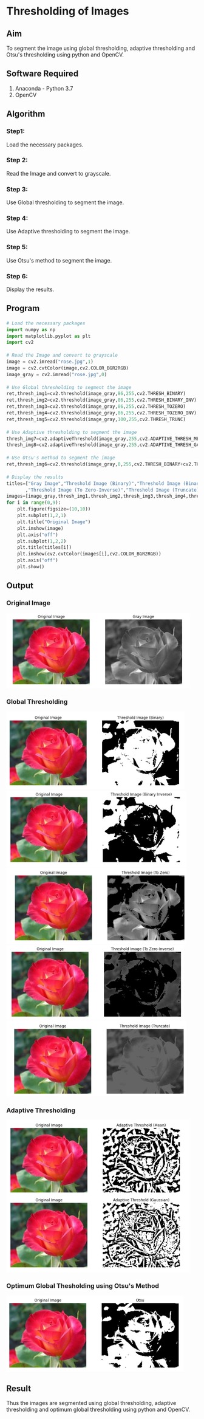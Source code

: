 # Thresholding of Images
## Aim
To segment the image using global thresholding, adaptive thresholding and Otsu's thresholding using python and OpenCV.

## Software Required
1. Anaconda - Python 3.7
2. OpenCV

## Algorithm

### Step1:
Load the necessary packages.

### Step 2:
Read the Image and convert to grayscale.

### Step 3:
Use Global thresholding to segment the image.

### Step 4:
Use Adaptive thresholding to segment the image.

### Step 5:
Use Otsu's method to segment the image.

### Step 6:
Display the results.
## Program

```python
# Load the necessary packages
import numpy as np
import matplotlib.pyplot as plt
import cv2

# Read the Image and convert to grayscale
image = cv2.imread("rose.jpg",1)
image = cv2.cvtColor(image,cv2.COLOR_BGR2RGB)
image_gray = cv2.imread("rose.jpg",0)

# Use Global thresholding to segment the image
ret,thresh_img1=cv2.threshold(image_gray,86,255,cv2.THRESH_BINARY)
ret,thresh_img2=cv2.threshold(image_gray,86,255,cv2.THRESH_BINARY_INV)
ret,thresh_img3=cv2.threshold(image_gray,86,255,cv2.THRESH_TOZERO)
ret,thresh_img4=cv2.threshold(image_gray,86,255,cv2.THRESH_TOZERO_INV)
ret,thresh_img5=cv2.threshold(image_gray,100,255,cv2.THRESH_TRUNC)

# Use Adaptive thresholding to segment the image
thresh_img7=cv2.adaptiveThreshold(image_gray,255,cv2.ADAPTIVE_THRESH_MEAN_C,cv2.THRESH_BINARY,11,2)
thresh_img8=cv2.adaptiveThreshold(image_gray,255,cv2.ADAPTIVE_THRESH_GAUSSIAN_C,cv2.THRESH_BINARY,11,2)

# Use Otsu's method to segment the image 
ret,thresh_img6=cv2.threshold(image_gray,0,255,cv2.THRESH_BINARY+cv2.THRESH_OTSU)

# Display the results
titles=["Gray Image","Threshold Image (Binary)","Threshold Image (Binary Inverse)","Threshold Image (To Zero)"
       ,"Threshold Image (To Zero-Inverse)","Threshold Image (Truncate)","Otsu","Adaptive Threshold (Mean)","Adaptive Threshold (Gaussian)"]
images=[image_gray,thresh_img1,thresh_img2,thresh_img3,thresh_img4,thresh_img5,thresh_img6,thresh_img7,thresh_img8]
for i in range(0,9):
    plt.figure(figsize=(10,10))
    plt.subplot(1,2,1)
    plt.title("Original Image")
    plt.imshow(image)
    plt.axis("off")
    plt.subplot(1,2,2)
    plt.title(titles[i])
    plt.imshow(cv2.cvtColor(images[i],cv2.COLOR_BGR2RGB))
    plt.axis("off")
    plt.show()
```
## Output

### Original Image
![output](https://github.com/Pallavi-Raveendranadreddy/Thresholding/blob/52a685aae172d459ce401e948b6b9891878f17cf/9.1.PNG)

### Global Thresholding
![output](https://github.com/Pallavi-Raveendranadreddy/Thresholding/blob/ff13acfaa8eeebff878a554b370227a7d5af1373/9.2a.PNG)
![output](https://github.com/Pallavi-Raveendranadreddy/Thresholding/blob/ff13acfaa8eeebff878a554b370227a7d5af1373/9.2b.PNG)
![output](https://github.com/Pallavi-Raveendranadreddy/Thresholding/blob/ff13acfaa8eeebff878a554b370227a7d5af1373/9.2c.PNG)
![output](https://github.com/Pallavi-Raveendranadreddy/Thresholding/blob/ff13acfaa8eeebff878a554b370227a7d5af1373/9.2d.PNG)
![output](https://github.com/Pallavi-Raveendranadreddy/Thresholding/blob/ff13acfaa8eeebff878a554b370227a7d5af1373/9.2e.PNG)
### Adaptive Thresholding
![output](https://github.com/Pallavi-Raveendranadreddy/Thresholding/blob/ff13acfaa8eeebff878a554b370227a7d5af1373/9.3.PNG)
### Optimum Global Thesholding using Otsu's Method
![output](https://github.com/Pallavi-Raveendranadreddy/Thresholding/blob/ff13acfaa8eeebff878a554b370227a7d5af1373/9.3a.PNG)
## Result
Thus the images are segmented using global thresholding, adaptive thresholding and optimum global thresholding using python and OpenCV.

